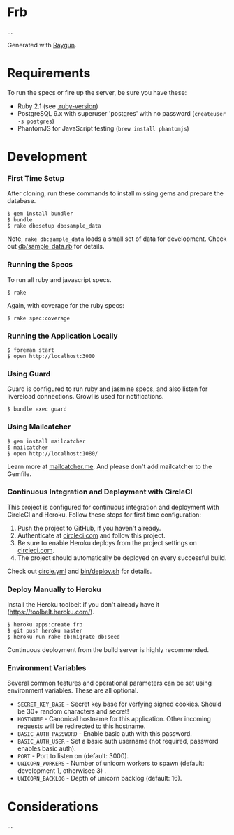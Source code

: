 # Frb

...

Generated with [Raygun](https://github.com/carbonfive/raygun).

# Requirements

To run the specs or fire up the server, be sure you have these:

* Ruby 2.1 (see [.ruby-version](.ruby-version))
* PostgreSQL 9.x with superuser 'postgres' with no password (```createuser -s postgres```)
* PhantomJS for JavaScript testing (```brew install phantomjs```)

# Development

### First Time Setup

After cloning, run these commands to install missing gems and prepare the database.

    $ gem install bundler
    $ bundle
    $ rake db:setup db:sample_data

Note, ```rake db:sample_data``` loads a small set of data for development. Check out [db/sample_data.rb](db/sample_data.rb)
for details.

### Running the Specs

To run all ruby and javascript specs.

    $ rake

Again, with coverage for the ruby specs:

    $ rake spec:coverage

### Running the Application Locally

    $ foreman start
    $ open http://localhost:3000

### Using Guard

Guard is configured to run ruby and jasmine specs, and also listen for livereload connections. Growl is used for notifications.

    $ bundle exec guard

### Using Mailcatcher

    $ gem install mailcatcher
    $ mailcatcher
    $ open http://localhost:1080/

Learn more at [mailcatcher.me](http://mailcatcher.me/). And please don't add mailcatcher to the Gemfile.

### Continuous Integration and Deployment with CircleCI

This project is configured for continuous integration and deployment with CircleCI and Heroku. Follow
these steps for first time configuration:

1. Push the project to GitHub, if you haven't already.
1. Authenticate at [circleci.com](CircleCI) and follow this project.
1. Be sure to enable Heroku deploys from the project settings on [circleci.com](CircleCI).
1. The project should automatically be deployed on every successful build.

Check out [circle.yml](circle.yml) and [bin/deploy.sh](bin/deploy.sh) for details.

### Deploy Manually to Heroku

Install the Heroku toolbelt if you don't already have it (https://toolbelt.heroku.com/).

    $ heroku apps:create frb
    $ git push heroku master
    $ heroku run rake db:migrate db:seed

Continuous deployment from the build server is highly recommended.

### Environment Variables

Several common features and operational parameters can be set using environment variables. These are all optional.

* ```SECRET_KEY_BASE``` - Secret key base for verfying signed cookies. Should be 30+ random characters and secret!
* ```HOSTNAME``` - Canonical hostname for this application. Other incoming requests will be redirected to this hostname.
* ```BASIC_AUTH_PASSWORD``` - Enable basic auth with this password.
* ```BASIC_AUTH_USER``` - Set a basic auth username (not required, password enables basic auth).
* ```PORT``` - Port to listen on (default: 3000).
* ```UNICORN_WORKERS``` - Number of unicorn workers to spawn (default: development 1, otherwisee 3) .
* ```UNICORN_BACKLOG``` - Depth of unicorn backlog (default: 16).

# Considerations

...
